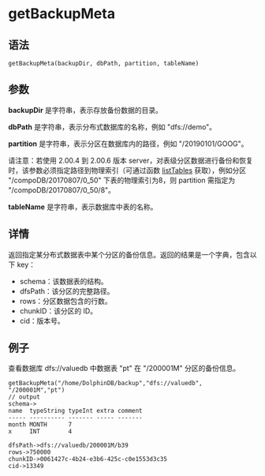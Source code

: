 # getBackupMeta

## 语法

`getBackupMeta(backupDir, dbPath, partition,
tableName)`

## 参数

**backupDir** 是字符串，表示存放备份数据的目录。

**dbPath** 是字符串，表示分布式数据库的名称，例如
"dfs://demo"。

**partition** 是字符串，表示分区在数据库内的路径，例如
"/20190101/GOOG"。

请注意：若使用 2.00.4 到 2.00.6 版本
server，对表级分区数据进行备份和恢复时，该参数必须指定路径到物理索引（可通过函数 [listTables](../l/listTables.html) 获取），例如分区 "/compoDB/20170807/0\_50"
下表的物理索引为8，则 partition 需指定为 "/compoDB/20170807/0\_50/8"。

**tableName** 是字符串，表示数据库中表的名称。

## 详情

返回指定某分布式数据表中某个分区的备份信息。返回的结果是一个字典，包含以下 key：

* schema：该数据表的结构。
* dfsPath：该分区的完整路径。
* rows：分区数据包含的行数。
* chunkID：该分区的 ID。
* cid：版本号。

## 例子

查看数据库 dfs://valuedb 中数据表 "pt" 在
"/200001M" 分区的备份信息。

```
getBackupMeta("/home/DolphinDB/backup","dfs://valuedb", "/200001M","pt")
// output
schema->
name  typeString typeInt extra comment
----- ---------- ------- ----- -------
month MONTH      7
x     INT        4

dfsPath->dfs://valuedb/200001M/b39
rows->750000
chunkID->0061427c-4b24-e3b6-425c-c0e1553d3c35
cid->13349
```


